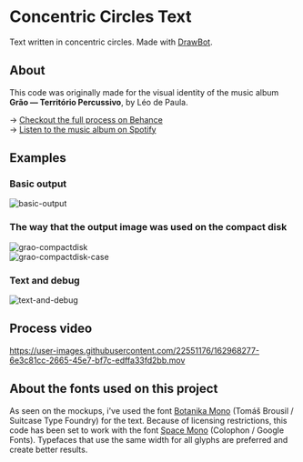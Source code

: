 # Concentric Circles Text

Text written in concentric circles. Made with [DrawBot](https://www.drawbot.com).

## About

This code was originally made for the visual identity of the music album **Grão — Território Percussivo**, by Léo de Paula.  

→ [Checkout the full process on Behance](https://www.behance.net/gallery/130839663/Grao-Territorio-Percussivo)  
→ [Listen to the music album on Spotify](https://open.spotify.com/album/3klOPziA8SREniODpKAsze?si=AC7oPuiCSduEyxzfPm9Kdg)

## Examples  

### Basic output  
![basic-output](./examples/grao-territorio-percussivo.png "Basic output")  

### The way that the output image was used on the compact disk  
![grao-compactdisk](./examples/project-mockups/grao-territorio-percussivo-compactdisk.png "Grão Compact Disk")  
![grao-compactdisk-case](./examples/project-mockups/grao-territorio-percussivo-compactdisk-case.png "Grão Compact Disk and Case")

### Text and debug  
![text-and-debug](./examples/project-mockups/grao-debug.gif "Text and debug")

## Process video
https://user-images.githubusercontent.com/22551176/162968277-6e3c81cc-2665-45e7-bf7c-edffa33fd2bb.mov

## About the fonts used on this project
As seen on the mockups, i've used the font [Botanika Mono](https://www.suitcasetype.com/fonts/botanika) (Tomáš Brousil / Suitcase Type Foundry) for the text. Because of licensing restrictions, this code has been set to work with the font [Space Mono](https://fonts.google.com/specimen/Space+Mono?query=mono) (Colophon / Google Fonts). Typefaces that use the same width for all glyphs are preferred and create better results.
